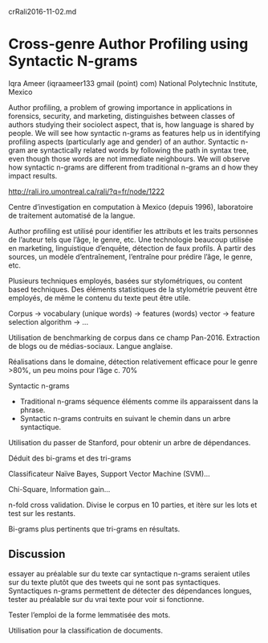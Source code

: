 crRali2016-11-02.md

# Cross-genre Author Profiling using Syntactic N-grams

Iqra Ameer (iqraameer133 <at> gmail (point) com) National Polytechnic Institute, Mexico

Author profiling, a problem of growing importance in applications in forensics, security, and marketing, distinguishes between classes of authors studying their sociolect aspect, that is, how language is shared by people. We will see how syntactic n-grams as features help us in identifying profiling aspects (particularly age and gender) of an author. Syntactic n-gram are syntactically related words by following the path in syntax tree, even though those words are not immediate neighbours. We will observe how syntactic n-grams are different from traditional n-grams an d how they impact results.

http://rali.iro.umontreal.ca/rali/?q=fr/node/1222

Centre d’investigation en computation à Mexico (depuis 1996), laboratoire de traitement automatisé de la langue.

Author profiling est utilisé pour identifier les attributs et les traits personnes de l’auteur tels que l’âge, le genre, etc. Une technologie beaucoup utilisée en marketing, linguistique d’enquête, détection de faux profils. À partir des sources, un modèle d’entraînement, l’entraîne pour prédire l’âge, le genre, etc.

Plusieurs techniques employés, basées sur stylométriques, ou content based techniques. Des éléments statistiques de la stylométrie peuvent être employés, de même le contenu du texte peut être utile.

Corpus -> vocabulary (unique words) -> features (words) vector -> feature selection algorithm -> ...

Utilisation de benchmarking de corpus dans ce champ Pan-2016. Extraction de blogs ou de médias-sociaux. Langue anglaise.

Réalisations dans le domaine, détection relativement efficace pour le genre >80%, un peu moins pour l’âge c. 70%

Syntactic n-grams

- Traditional n-grams séquence éléments comme ils apparaissent dans la phrase.
- Syntactic n-grams contruits en suivant le chemin dans un arbre syntactique.

Utilisation du passer de Stanford, pour obtenir un arbre de dépendances.

Déduit des bi-grams et des tri-grams

Classificateur Naïve Bayes, Support Vector Machine (SVM)...

Chi-Square, Information gain...

n-fold cross validation. Divise le corpus en 10 parties, et itère sur les lots et test sur les restants.

Bi-grams plus pertinents que tri-grams en résultats.

## Discussion

essayer au préalable sur du texte car syntactique n-grams seraient utiles sur du texte plutôt que des tweets qui ne sont pas syntactiques. Syntactiques n-grams permettent de détecter des dépendances longues, tester au préalable sur du vrai texte pour voir si fonctionne.

Tester l’emploi de la forme lemmatisée des mots.

Utilisation pour la classification de documents.

